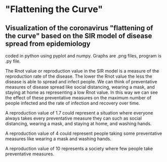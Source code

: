 # "Flattening the Curve"
## Visualization of the coronavirus "flattening of the curve" based on the SIR model of disease spread from epidemiology
coded in python using pyplot and numpy. Graphs are .png files, program is .py file.

The Rnot value or reproduction value in the SIR model is a measure of the reproduction rate of the disease. The lower the Rnot value the less the disease is able to spread and infect people. We can think of preventative measures of disease spread like social distancing, wearing a mask, and staying at home as representing a low Rnot value. In this way we can see the effect of these preventative measures on the maximum number of people infected and the rate of infection and recovery over time.

A reproduction value of 1.7 could represent a situation where everyone always takes every preventative measure they can such as social distancing, wearing a mask, and staying at home, and washing hands.

A reproduction value of 4 could represent people taking some preventative measures like wearing a mask and washing hands.

A reproduction value of 10 represents a society where few people take preventative measures.